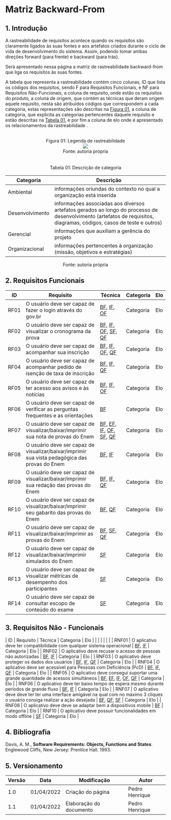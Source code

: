 # Matriz Backward-From

## 1. Introdução

A rastreabilidade de requisitos acontece quando os requisitos são claramente ligados às suas fontes e aos artefatos criados durante o ciclo de vida de desenvolvimento do sistema. Assim, podendo tomar ambas direções forward (para frente) e backward (para trás).

Será apresentado nessa página a matriz de rastreabilidade backward-from que liga os requisitos às suas fontes.

A tabela que representa a rastreabilidade contém cinco colunas, ID que lista os códigos dos requisitos, sendo F para Requisitos Funcionais, e NF para Requisitos Não-Funcionais, a coluna de requisito, onde estão os requisitos do produto, a coluna de origem, que contém as técnicas que deram origem aquele requisito, nesta são atribuídos códigos que correspondem a cada categoria, estas representações são descritas na <a href="#legenda">Figura 01</a>, a coluna de categoria, que explicita as categorias pertencentes daquele requisito e estão descritas na  <a href="#descricao">Tabela 01</a>, e por fim a coluna de elo onde é apresentado os relacionamentos da rastreabilidade .

<a id="legenda"></a>
<center>
  <br><figcaption class="center">Figura 01: Legenda de rastreabilidade</figcaption>
  <img src="https://user-images.githubusercontent.com/53023400/154858872-f7f7c057-a096-4e0c-9a46-62d429b5447b.png" class="center">
  <figcaption class="center">Fonte: autoria própria</figcaption>
</center>
<br>
<div class="divisoria"></div>
<a id="descricao"></a>
<center>
    <br><figcaption class="center">Tabela 01: Descrição de categoria</figcaption>
</center>

|Categoria|Descrição|
|--|--|
|Ambiental|informações oriundas do contexto no qual a organização está inserida|
|Desenvolvimento|informações associadas aos diversos artefatos gerados ao longo do processo de desenvolvimento (artefatos de requisitos, diagramas, códigos, casos de teste e outros)|
|Gerencial|informações que auxiliam a gerência do projeto|
|Organizacional|informações pertencentes à organização (missão, objetivos e estratégias)|

<center>
    <figcaption class="center">Fonte: autoria própria</figcaption>
</center>

## 2. Requisitos Funcionais

| ID   | Requisito                                                                                      | Técnica                                                                                                                                                                                                                                                     | Categoria | Elo |
| ---- | ---------------------------------------------------------------------------------------------- | ----------------------------------------------------------------------------------------------------------------------------------------------------------------------------------------------------------------------------------------------------------- | ----------- | ----- |
| RF01 | O usuário deve ser capaz de fazer o login através do gov.br                                    | [BF](../elicitacao/tecnicas-elicitacao/brainstorming.md), [IF](../elicitacao/tecnicas-elicitacao/introspeccao.md), [OF](../elicitacao/tecnicas-elicitacao/observacao.md)                                                                                                                              | Categoria | Elo |
| RF02 | O usuário deve ser capaz de visualizar o cronograma da prova                                   | [BF](../elicitacao/tecnicas-elicitacao/brainstorming.md), [IF](../elicitacao/tecnicas-elicitacao/introspeccao.md), [OF](../elicitacao/tecnicas-elicitacao/observacao.md), [SF](../elicitacao/tecnicas-elicitacao/storyboard.md), [QF](../elicitacao/tecnicas-elicitacao/questionario.md)                                          | Categoria | Elo |
| RF03 | O usuário deve ser capaz de acompanhar sua inscrição                                           | [BF](../elicitacao/tecnicas-elicitacao/brainstorming.md), [IF](../elicitacao/tecnicas-elicitacao/introspeccao.md), [OF](../elicitacao/tecnicas-elicitacao/observacao.md), [QF](../elicitacao/tecnicas-elicitacao/questionario.md)                                                                                   | Categoria | Elo |
| RF04 | O usuário deve ser capaz de acompanhar pedido de isenção de taxa de inscrição                  | [BF](../elicitacao/tecnicas-elicitacao/brainstorming.md), [IF](../elicitacao/tecnicas-elicitacao/introspeccao.md), [QF](../elicitacao/tecnicas-elicitacao/questionario.md)                                                                                                                            | Categoria | Elo |
| RF05 | O usuário deve ser capaz de ter acesso aos avisos e às notícias                                | [BF](../elicitacao/tecnicas-elicitacao/brainstorming.md), [IF](../elicitacao/tecnicas-elicitacao/introspeccao.md), [OF](../elicitacao/tecnicas-elicitacao/observacao.md)                                                                                                                              | Categoria | Elo |
| RF06 | O usuário deve ser capaz de verificar as perguntas frequentes e as orientações                 | [BF](../elicitacao/tecnicas-elicitacao/brainstorming.md)                                                                                                                                                                                                                  | Categoria | Elo |
| RF07 | O usuário deve ser capaz de visualizar/baixar/imprimir sua nota de provas do Enem              | [BF](../elicitacao/tecnicas-elicitacao/brainstorming.md), [EF](../elicitacao/tecnicas-elicitacao/entrevista.md), [IF](../elicitacao/tecnicas-elicitacao/introspeccao.md), [OF](../elicitacao/tecnicas-elicitacao/observacao.md), [SF](../elicitacao/tecnicas-elicitacao/storyboard.md), [QF](../elicitacao/tecnicas-elicitacao/questionario.md) | Categoria | Elo |
| RF08 | O usuário deve ser capaz de visualizar/baixar/imprimir sua vista pedagógica das provas do Enem | [BF](../elicitacao/tecnicas-elicitacao/brainstorming.md), [IF](../elicitacao/tecnicas-elicitacao/introspeccao.md)                                                                                                                                                                       | Categoria | Elo |
| RF09 | O usuário deve ser capaz de visualizar/baixar/imprimir sua redação das provas do Enem          | [BF](../elicitacao/tecnicas-elicitacao/brainstorming.md), [IF](../elicitacao/tecnicas-elicitacao/introspeccao.md), [QF](../elicitacao/tecnicas-elicitacao/questionario.md)                                                                                                                            | Categoria | Elo |
| RF10 | O usuário deve ser capaz de visualizar/baixar/imprimir seu gabarito das provas do Enem         | [BF](../elicitacao/tecnicas-elicitacao/brainstorming.md), [QF](../elicitacao/tecnicas-elicitacao/questionario.md)                                                                                                                                                                       | Categoria | Elo |
| RF11 | O usuário deve ser capaz de visualizar/baixar/imprimir as provas do Enem                       | [BF](../elicitacao/tecnicas-elicitacao/brainstorming.md), [SF](../elicitacao/tecnicas-elicitacao/storyboard.md), [QF](../elicitacao/tecnicas-elicitacao/questionario.md)                                                                                                                              | Categoria | Elo |
| RF12 | O usuário deve ser capaz de visualizar/baixar/imprimir simulados do Enem                       | [SF](../elicitacao/tecnicas-elicitacao/storyboard.md)                                                                                                                                                                                                                     | Categoria | Elo |
| RF13 | O usuário deve ser capaz de visualizar métricas de desempenho dos participantes                | [SF](../elicitacao/tecnicas-elicitacao/storyboard.md)                                                                                                                                                                                                                     | Categoria | Elo |
| RF14 | O usuário deve ser capaz de consultar escopo de conteúdo do exame                              | [SF](../elicitacao/tecnicas-elicitacao/storyboard.md)                                                                                                                                                                                                                     | Categoria | Elo |

## 3. Requisitos Não - Funcionais

| ID    | Requisito | Técnica | Categoria |  Elo |
|       |           |         |           |      |
| RNF01 | O aplicativo deve ter compatibilidade com qualquer sistema operacional | [BF](../elicitacao/tecnicas-elicitacao/brainstorming.md), [IF](../elicitacao/tecnicas-elicitacao/introspeccao.md) | Categoria |  Elo |
| RNF02 | O aplicativo deve recusar o acesso de pessoas não autorizadas | [BF](../elicitacao/tecnicas-elicitacao/brainstorming.md), [IF](../elicitacao/tecnicas-elicitacao/introspeccao.md) | Categoria |  Elo |
| RNF03 | O aplicativo deve proteger os dados dos usuários                                                                                 | [BF](../elicitacao/tecnicas-elicitacao/brainstorming.md), [IF](../elicitacao/tecnicas-elicitacao/introspeccao.md), [QF](../elicitacao/tecnicas-elicitacao/questionario.md)                                                                                                 | Categoria |  Elo |
| RNF04 | O aplicativo deve ser acessível para Pessoas com Deficiência (PcD)                                                               | [BF](../elicitacao/tecnicas-elicitacao/brainstorming.md), [IF](../elicitacao/tecnicas-elicitacao/introspeccao.md), [QF](../elicitacao/tecnicas-elicitacao/questionario.md)                                                                                                 | Categoria |  Elo |
| RNF05 | O aplicativo deve consegui suportar uma grande quantidade de acessos simultâneos                                                 | [BF](../elicitacao/tecnicas-elicitacao/brainstorming.md), [EF](tecnicas-elicitacao/entrevista.md), [IF](../elicitacao/tecnicas-elicitacao/introspeccao.md), [OF](../elicitacao/tecnicas-elicitacao/observacao.md), [QF](../elicitacao/tecnicas-elicitacao/questionario.md) | Categoria |  Elo |
| RNF06 | O aplicativo deve ter baixo tempo de espera mesmo durante períodos de grande fluxo                                               | [BF](../elicitacao/tecnicas-elicitacao/brainstorming.md), [IF](../elicitacao/tecnicas-elicitacao/introspeccao.md)                                                                                                                                                          | Categoria |  Elo |
| RNF07 | O aplicativo deve deve ter ter uma interface amigável na qual com no máximo 3 cliques o usuário consiga realizar a ação desejada | [BF](../elicitacao/tecnicas-elicitacao/brainstorming.md), [QF](../elicitacao/tecnicas-elicitacao/questionario.md), [SF](../elicitacao/tecnicas-elicitacao/storyboard.md)                                                                                                   | Categoria |  Elo |
| RNF08 | O aplicativo deve deve se adaptar bem a dispositivos mobile                                                                      | [BF](../elicitacao/tecnicas-elicitacao/brainstorming.md)                                                                                                                                                                                                                   | Categoria |  Elo |
| RNF10 | O aplicativo deve possuir funcionalidades em modo offline                                                                        | [SF](../elicitacao/tecnicas-elicitacao/storyboard.md)                                                                                                                                                                                                                      | Categoria |  Elo |


## 4. Bibliografia <a id="Bibliografia"></a>

Davis, A. M., **Software Requirements: Objects, Functions and States**. Englewood Cliffs, New Jersey: Prentice Hall. 1993.  

## 5. Versionamento

| Versão | Data | Modificação | Autor |
|--|--|--|--|
| 1.0 | 01/04/2022 | Criação do página | Pedro Henrique |
| 1.1 | 01/04/2022 | Elaboração do documento | Pedro Henrique |
